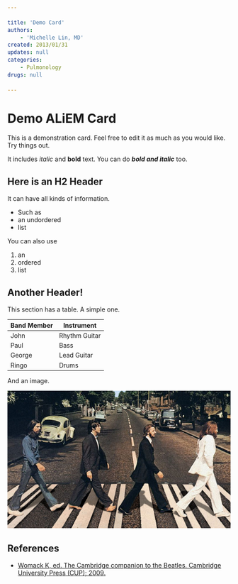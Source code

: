 ```yaml
---

title: 'Demo Card'
authors:
    - 'Michelle Lin, MD'
created: 2013/01/31
updates: null
categories:
    - Pulmonology
drugs: null

---
```


# Demo ALiEM Card

This is a demonstration card. Feel free to edit it as much as you would like. Try things out.

It includes *italic* and **bold** text. You can do ***bold and italic*** too.

## Here is an H2 Header

It can have all kinds of information. 

- Such as
- an undordered
- list

You can also use

1. an
2. ordered
3. list

## Another Header!

This section has a table. A simple one.

| Band Member | Instrument      |
|-------------|-----------------|
| John        | Rhythm Guitar   |
| Paul        | Bass            |
| George      | Lead Guitar     |
| Ringo       | Drums           |


And an image.

![](image-1.jpg)

## References
- [	Womack K, ed. The Cambridge companion to the Beatles. Cambridge University Press (CUP); 2009.](https://doi.org/10.1017/CCOL9780521869652)
